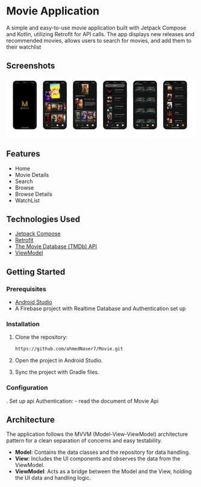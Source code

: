 # Movie Application

A simple and easy-to-use movie application built with Jetpack Compose and Kotlin, utilizing Retrofit for API calls. The app displays new releases and recommended movies, allows users to search for movies, and add them to their watchlist

## Screenshots

<img src="Screenshot Movie .png" alt="Screenshot">

## Features

- Home 
- Movie Details
- Search
- Browse 
- Browse Details
- WatchList

## Technologies Used

- [Jetpack Compose](https://developer.android.com/compose)
- [Retrofit ](https://square.github.io/retrofit/)
- [The Movie Database (TMDb) API](https://developer.themoviedb.org/docs/getting-started)
- [ViewModel](https://developer.android.com/topic/libraries/architecture/viewmodel)

## Getting Started

### Prerequisites

- [Android Studio](https://developer.android.com/studio)
- A Firebase project with Realtime Database and Authentication set up

### Installation

1. Clone the repository:
    ```sh
    https://github.com/ahmedNaser7/Movie.git
    ```
2. Open the project in Android Studio.

3. Sync the project with Gradle files.

### Configuration

. Set up api Authentication:
    - read the document of Movie Api


## Architecture

The application follows the MVVM (Model-View-ViewModel) architecture pattern for a clean separation of concerns and easy testability.

- **Model**: Contains the data classes and the repository for data handling.
- **View**: Includes the UI components and observes the data from the ViewModel.
- **ViewModel**: Acts as a bridge between the Model and the View, holding the UI data and handling logic.

